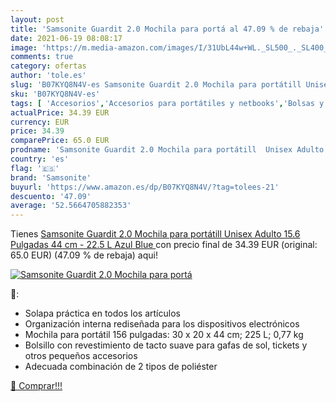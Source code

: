 ```yaml
---
layout: post
title: 'Samsonite Guardit 2.0 Mochila para portá al 47.09 % de rebaja'
date: 2021-06-19 08:08:17
image: 'https://m.media-amazon.com/images/I/31UbL44w+WL._SL500_._SL400_.jpg'
comments: true
category: ofertas
author: 'tole.es'
slug: 'B07KYQ8N4V-es Samsonite Guardit 2.0 Mochila para portátill Unisex Adulto...'
sku: 'B07KYQ8N4V-es'
tags: [ 'Accesorios','Accesorios para portátiles y netbooks','Bolsas y fundas para portátiles y netbooks','Informática','Mochilas para portátiles y netbooks','mochila','samsonite', ]
actualPrice: 34.39 EUR
currency: EUR
price: 34.39
comparePrice: 65.0 EUR
prodname: 'Samsonite Guardit 2.0 Mochila para portátill  Unisex Adulto  15.6 Pulgadas  44 cm - 22.5 L   Azul  Blue '
country: 'es'
flag: '🇪🇸'
brand: 'Samsonite'
buyurl: 'https://www.amazon.es/dp/B07KYQ8N4V/?tag=tolees-21'
descuento: '47.09'
average: '52.5664705882353'
---
```


Tienes [Samsonite Guardit 2.0 Mochila para portátill  Unisex Adulto  15.6 Pulgadas  44 cm - 22.5 L   Azul  Blue ](https://www.amazon.es/dp/B07KYQ8N4V/?tag=tolees-21) con precio final de  34.39 EUR (original: 65.0 EUR) (47.09 %  de rebaja) aqui!

[![Samsonite Guardit 2.0 Mochila para portá](https://m.media-amazon.com/images/I/31UbL44w+WL._SL500_._SL400_.jpg)](https://www.amazon.es/dp/B07KYQ8N4V/?tag=tolees-21)

🔎:

- Solapa práctica en todos los artículos
- Organización interna rediseñada para los dispositivos electrónicos
- Mochila para portátil 156 pulgadas: 30 x 20 x 44 cm; 225 L; 0,77 kg
- Bolsillo con revestimiento de tacto suave para gafas de sol, tickets y otros pequeños accesorios
- Adecuada combinación de 2 tipos de poliéster

[🛒 Comprar!!!](https://www.amazon.es/dp/B07KYQ8N4V/?tag=tolees-21)
